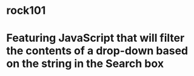# rock101
# Featuring JavaScript that will filter the contents of a drop-down based on the string in the Search box

